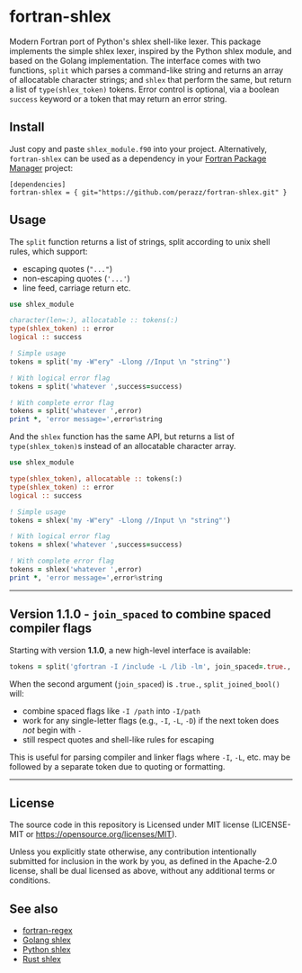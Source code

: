 # fortran-shlex
Modern Fortran port of Python's shlex shell-like lexer. This package implements the simple shlex lexer, inspired by the Python shlex module, and based on the Golang implementation. The interface comes with two functions, `split` which parses a command-like string and returns an array of allocatable character strings; and `shlex` that perform the same, but return a list of `type(shlex_token)` tokens. Error control is optional, via a boolean `success` keyword or a token that may return an error string.

## Install

Just copy and paste `shlex_module.f90` into your project. Alternatively, `fortran-shlex` can be used as a dependency in your [Fortran Package Manager]() project: 

```
[dependencies]
fortran-shlex = { git="https://github.com/perazz/fortran-shlex.git" }
```
  
## Usage

The `split` function returns a list of strings, split according to unix shell rules, which support: 
- escaping quotes (`"..."`)
- non-escaping quotes (`'...'`)
- line feed, carriage return etc.

```fortran
use shlex_module

character(len=:), allocatable :: tokens(:)
type(shlex_token) :: error
logical :: success

! Simple usage
tokens = split('my -W"ery" -Llong //Input \n "string"')

! With logical error flag
tokens = split('whatever ',success=success)

! With complete error flag
tokens = split('whatever ',error)
print *, 'error message=',error%string
```

And the `shlex` function has the same API, but returns a list of `type(shlex_token)`s instead of an allocatable character array. 

```fortran
use shlex_module

type(shlex_token), allocatable :: tokens(:)
type(shlex_token) :: error
logical :: success

! Simple usage
tokens = shlex('my -W"ery" -Llong //Input \n "string"')

! With logical error flag
tokens = shlex('whatever ',success=success)

! With complete error flag
tokens = shlex('whatever ',error)
print *, 'error message=',error%string
```

---

## Version 1.1.0 - `join_spaced` to combine spaced compiler flags

Starting with version **1.1.0**, a new high-level interface is available:

```fortran
tokens = split('gfortran -I /include -L /lib -lm', join_spaced=.true., success=success)
```

When the second argument (`join_spaced`) is `.true.`, `split_joined_bool()` will:
- combine spaced flags like `-I /path` into `-I/path`
- work for any single-letter flags (e.g., `-I`, `-L`, `-D`) if the next token does *not* begin with `-`
- still respect quotes and shell-like rules for escaping

This is useful for parsing compiler and linker flags where `-I`, `-L`, etc. may be followed by a separate token due to quoting or formatting.

---

## License

The source code in this repository is Licensed under MIT license (LICENSE-MIT or https://opensource.org/licenses/MIT).

Unless you explicitly state otherwise, any contribution intentionally submitted for inclusion in the work by you, as defined in the Apache-2.0 license, shall be dual licensed as above, without any additional terms or conditions.

## See also

- [fortran-regex](https://github.com/perazz/fortran-regex)
- [Golang shlex](https://github.com/google/shlex)
- [Python shlex](https://docs.python.org/3/library/shlex.html)
- [Rust shlex](https://crates.io/crates/shlex)
